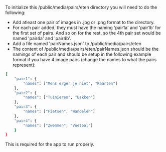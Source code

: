 To initialize this /public/media/pairs/eten directory you will need to do the following:

- Add atleast one pair of images in .jpg or .png format to the directory.
- For each pair added, they must have the naming 'pair1a' and 'pair1b' for the first set of pairs. And so on for the rest, so the 4th pair set would be named 'pair4a' and 'pair4b'.
- Add a file named 'pairNames.json' to /public/media/pairs/eten
- The content of /public/media/pairs/eten/pairNames.json should be the namings of each pair and should be setup in the following example format if you have 4 image pairs (change the names to what the pairs represent):

```sh
{
    "pair1": {
        "names": ["Mens erger je niet", "Kaarten"]
    },
    "pair2": {
        "names": ["Tuinieren", "Bakken"]
    },
    "pair3": {
        "names": ["Fietsen", "Wandelen"]
    },
    "pair4": {
        "names": ["Zwemmen", "Voetbal"]
    }
}
```

This is required for the app to run properly.